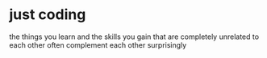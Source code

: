 # just coding
the things you learn and the skills you gain that are completely unrelated to each other often complement each other surprisingly 
